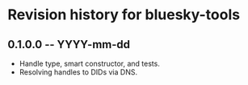 # Revision history for bluesky-tools

## 0.1.0.0 -- YYYY-mm-dd

* Handle type, smart constructor, and tests.
* Resolving handles to DIDs via DNS.
